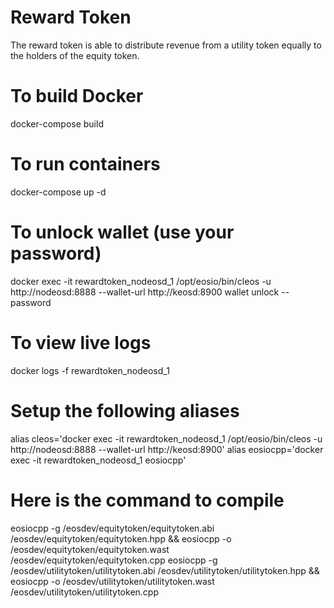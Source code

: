 
# Reward Token
The reward token is able to distribute revenue from a utility token equally to the holders of the equity token.

# To build Docker
docker-compose build

# To run containers
docker-compose up -d

# To unlock wallet (use your password)
docker exec -it rewardtoken_nodeosd_1 /opt/eosio/bin/cleos -u http://nodeosd:8888 --wallet-url http://keosd:8900 wallet unlock --password 

# To view live logs
docker logs -f rewardtoken_nodeosd_1

# Setup the following aliases
alias cleos='docker exec -it rewardtoken_nodeosd_1 /opt/eosio/bin/cleos -u http://nodeosd:8888 --wallet-url http://keosd:8900'
alias eosiocpp='docker exec -it rewardtoken_nodeosd_1 eosiocpp'

# Here is the command to compile
eosiocpp -g /eosdev/equitytoken/equitytoken.abi /eosdev/equitytoken/equitytoken.hpp && eosiocpp -o /eosdev/equitytoken/equitytoken.wast /eosdev/equitytoken/equitytoken.cpp
eosiocpp -g /eosdev/utilitytoken/utilitytoken.abi /eosdev/utilitytoken/utilitytoken.hpp && eosiocpp -o /eosdev/utilitytoken/utilitytoken.wast /eosdev/utilitytoken/utilitytoken.cpp
